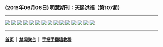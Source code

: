 ### (2016年06月06日) 明慧期刊：天赐洪福（第107期）

---

<img src="http://qikan.minghui.org/mhqkpage/qikanimage/2016/06/05/tchf-107-2in1-read-online1.png"/> 

<img src="http://qikan.minghui.org/mhqkpage/qikanimage/2016/06/05/tchf-107-2in1-read-online2.png"/> 

<img src="http://qikan.minghui.org/mhqkpage/qikanimage/2016/06/05/tchf-107-2in1-read-online3.png"/> 

<img src="http://qikan.minghui.org/mhqkpage/qikanimage/2016/06/05/tchf-107-2in1-read-online4.png"/> 

<img src="http://qikan.minghui.org/mhqkpage/qikanimage/2016/06/05/tchf-107-2in1-read-online5.png"/> 

<img src="http://qikan.minghui.org/mhqkpage/qikanimage/2016/06/05/tchf-107-2in1-read-online6.png"/> 

<img src="http://qikan.minghui.org/mhqkpage/qikanimage/2016/06/05/tchf-107-2in1-read-online7.png"/> 

<img src="http://qikan.minghui.org/mhqkpage/qikanimage/2016/06/05/tchf-107-2in1-read-online8.png"/> 

<img src="http://qikan.minghui.org/mhqkpage/qikanimage/2016/06/05/tchf-107-2in1-read-online9.png"/> 

<img src="http://qikan.minghui.org/mhqkpage/qikanimage/2016/06/05/tchf-107-2in1-read-online10.png"/> 

<img src="http://qikan.minghui.org/mhqkpage/qikanimage/2016/06/05/tchf-107-2in1-read-online11.png"/> 

<img src="http://qikan.minghui.org/mhqkpage/qikanimage/2016/06/05/tchf-107-2in1-read-online12.png"/> 

<img src="http://qikan.minghui.org/mhqkpage/qikanimage/2016/06/05/tchf-107-2in1-read-online13.png"/> 

<img src="http://qikan.minghui.org/mhqkpage/qikanimage/2016/06/05/tchf-107-2in1-read-online14.png"/> 

<img src="http://qikan.minghui.org/mhqkpage/qikanimage/2016/06/05/tchf-107-2in1-read-online15.png"/> 



---

#### [首页](../../../..) &nbsp;|&nbsp; [禁闻聚合](https://github.com/gfw-breaker/banned-news) &nbsp;|&nbsp; [手把手翻墙教程](https://github.com/gfw-breaker/guides) 